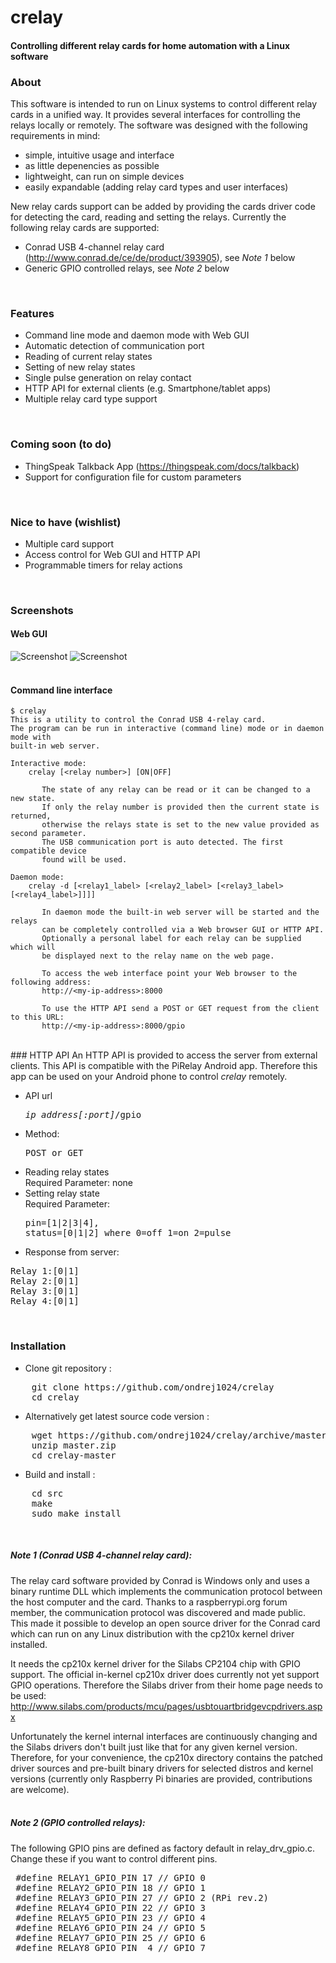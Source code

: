 # crelay
#### Controlling different relay cards for home automation with a Linux software

### About
This software is intended to run on Linux systems to control different relay cards in a unified way. It provides several interfaces for controlling the relays locally or remotely. The software was designed with the following requirements in mind:  

 - simple, intuitive usage and interface
 - as little depenencies as possible
 - lightweight, can run on simple devices
 - easily expandable (adding relay card types and user interfaces)

New relay cards support can be added by providing the cards driver code for detecting the card, reading and setting the relays.
Currently the following relay cards are supported:  

- Conrad USB 4-channel relay card (http://www.conrad.de/ce/de/product/393905), see <i>Note 1</i> below
- Generic GPIO controlled relays, see <i>Note 2</i> below  
<br>

### Features
- Command line mode and daemon mode with Web GUI
- Automatic detection of communication port
- Reading of current relay states
- Setting of new relay states
- Single pulse generation on relay contact
- HTTP API for external clients (e.g. Smartphone/tablet apps)
- Multiple relay card type support  
<br>

### Coming soon (to do)
- ThingSpeak Talkback App (https://thingspeak.com/docs/talkback)
- Support for configuration file for custom parameters  
<br>

### Nice to have (wishlist)
- Multiple card support
- Access control for Web GUI and HTTP API
- Programmable timers for relay actions  
<br>

### Screenshots

#### Web GUI
![Screenshot](https://raw.github.com/ondrej1024/crelay/master/screenshots/crelay-screenshot1.png)
![Screenshot](https://raw.github.com/ondrej1024/crelay/master/screenshots/crelay-screenshot2.png)
<br><br>

#### Command line interface

    $ crelay 
    This is a utility to control the Conrad USB 4-relay card.
    The program can be run in interactive (command line) mode or in daemon mode with
    built-in web server.

    Interactive mode:
        crelay [<relay number>] [ON|OFF]

           The state of any relay can be read or it can be changed to a new state.
           If only the relay number is provided then the current state is returned,
           otherwise the relays state is set to the new value provided as second parameter.
           The USB communication port is auto detected. The first compatible device
           found will be used.

    Daemon mode:
        crelay -d [<relay1_label> [<relay2_label> [<relay3_label> [<relay4_label>]]]] 

           In daemon mode the built-in web server will be started and the relays
           can be completely controlled via a Web browser GUI or HTTP API.
           Optionally a personal label for each relay can be supplied which will
           be displayed next to the relay name on the web page.

           To access the web interface point your Web browser to the following address:
           http://<my-ip-address>:8000

           To use the HTTP API send a POST or GET request from the client to this URL:
           http://<my-ip-address>:8000/gpio                                                  
<br>
### HTTP API
An HTTP API is provided to access the server from external clients. This API is compatible with the PiRelay Android app. Therefore this app can be used on your Android phone to control <i>crelay</i> remotely.

- API url  <pre><i>ip_address[:port]</i>/gpio</pre>
- Method: <pre>POST or GET</pre>
- Reading relay states<br>
    Required Parameter: none
- Setting relay state<br> 
    Required Parameter: <pre>pin=[1|2|3|4], status=[0|1|2] where 0=off 1=on 2=pulse</pre>
- Response from server:
<pre>
Relay 1:[0|1]
Relay 2:[0|1]
Relay 3:[0|1]
Relay 4:[0|1]
</pre>
<br>

### Installation

* Clone git repository :  
<pre>
    git clone https://github.com/ondrej1024/crelay
    cd crelay
</pre>

* Alternatively get latest source code version :  
<pre>
    wget https://github.com/ondrej1024/crelay/archive/master.zip
    unzip master.zip
    cd crelay-master
</pre>

* Build and install :  
<pre>
    cd src
    make
    sudo make install
</pre>
<br>

##### <i>Note 1 (Conrad USB 4-channel relay card)</i>:
The relay card software provided by Conrad is Windows only and uses a binary runtime DLL which implements the communication protocol between the host computer and the card. Thanks to a raspberrypi.org forum member, the communication protocol was discovered and made public. This made it possible to develop an open source driver for the Conrad card which can run on any Linux distribution with the cp210x kernel driver installed.

It needs the cp210x kernel driver for the Silabs CP2104 chip with GPIO support. The official in-kernel cp210x driver does currently not yet support GPIO operations. Therefore the Silabs driver from their home page needs to be used:
http://www.silabs.com/products/mcu/pages/usbtouartbridgevcpdrivers.aspx

Unfortunately the kernel internal interfaces are continuously changing and the Silabs drivers don't built just like that for any given kernel version. Therefore, for your convenience, the cp210x directory contains the patched driver sources and pre-built binary drivers for selected distros and kernel versions (currently only Raspberry Pi binaries are provided, contributions are welcome).  
<br>

##### <i>Note 2 (GPIO controlled relays)</i>:
The following GPIO pins are defined as factory default in relay_drv_gpio.c. Change these if you want to control different pins.
<pre>
 #define RELAY1_GPIO_PIN 17 // GPIO 0
 #define RELAY2_GPIO_PIN 18 // GPIO 1
 #define RELAY3_GPIO_PIN 27 // GPIO 2 (RPi rev.2)
 #define RELAY4_GPIO_PIN 22 // GPIO 3
 #define RELAY5_GPIO_PIN 23 // GPIO 4
 #define RELAY6_GPIO_PIN 24 // GPIO 5
 #define RELAY7_GPIO_PIN 25 // GPIO 6
 #define RELAY8_GPIO_PIN  4 // GPIO 7
</pre>

